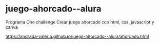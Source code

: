 # juego-ahorcado--alura
Programa One challenge Crear juego ahorcado con html, css, javascript y canva

https://andrada-valeria.github.io/juego-ahorcado--alura/ahorcado.html
